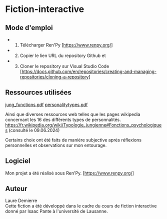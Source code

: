 # Fiction-interactive

## Mode d'emploi

* 1. Télécharger Ren'Py [https://www.renpy.org/] 
* 2. Copier le lien URL du repository Github et
* 3. Cloner le repository sur Visual Studio Code [https://docs.github.com/en/repositories/creating-and-managing-repositories/cloning-a-repository]


## Ressources utilisées

[jung_functions.pdf](https://github.com/user-attachments/files/15754306/jung_functions.pdf)
[personalitytypes.pdf](https://github.com/user-attachments/files/15754308/personalitytypes.pdf)

Ainsi que diverses ressources web telles que les pages wikipedia concernant les 16 des différents types de personnalités.
https://fr.wikipedia.org/wiki/Typologie_jungienne#Fonctions_psychologiques (consulté le 09.06.2024)

Certains choix ont été faits de manière subjective après réflexions personnelles et observations sur mon entourage.

## Logiciel

Mon projet a été réalisé sous Ren'Py.
[https://www.renpy.org/]

## Auteur
Laure Demierre <br/>
Cette fiction a été développé dans le cadre du cours de fiction interactive donné par Isaac Pante à l'université de Lausanne.
